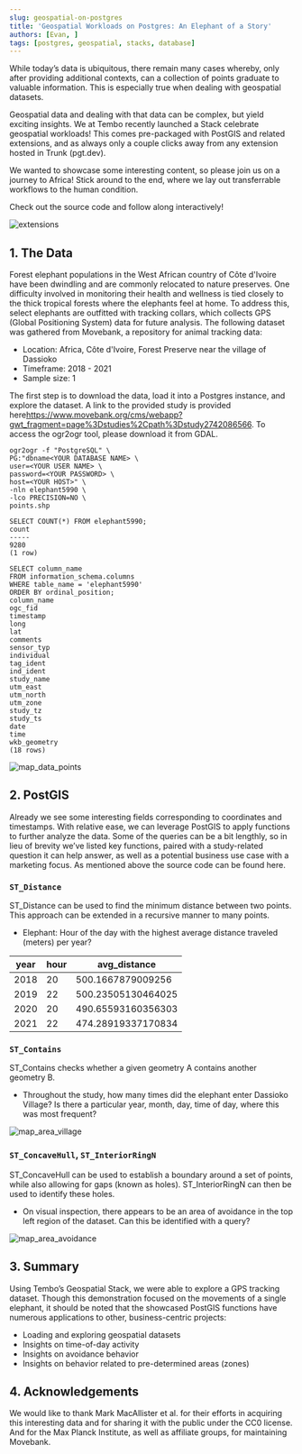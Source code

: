 ```yaml
---
slug: geospatial-on-postgres
title: 'Geospatial Workloads on Postgres: An Elephant of a Story'
authors: [Evan, ]
tags: [postgres, geospatial, stacks, database]
---
```


While today’s data is ubiquitous, there remain many cases whereby, only after providing additional contexts, can a collection of points graduate to valuable information. This is especially true when dealing with geospatial datasets.

Geospatial data and dealing with that data can be complex, but yield exciting insights. We at Tembo recently launched a Stack celebrate geospatial workloads! This comes pre-packaged with PostGIS and related extensions, and as always only a couple clicks away from any extension hosted in Trunk (pgt.dev).

We wanted to showcase some interesting content, so please join us on a journey to Africa! Stick around to the end, where we lay out transferrable workflows to the human condition.

Check out the source code<SOURCE CODE PATH> and follow along interactively!

![extensions](./extensions.png 'extensions')

## 1. The Data

Forest elephant populations in the West African country of Côte d'Ivoire have been dwindling and are commonly relocated to nature preserves. One difficulty involved in monitoring their health and wellness is tied closely to the thick tropical forests where the elephants feel at home. To address this, select elephants are outfitted with tracking collars, which collects GPS (Global Positioning System) data for future analysis. The following dataset was gathered from Movebank, a repository for animal tracking data:

- Location: Africa, Côte d'Ivoire, Forest Preserve near the village of Dassioko
- Timeframe: 2018 - 2021
- Sample size: 1

The first step is to download the data, load it into a Postgres instance, and explore the dataset. A link to the provided study is provided here<https://www.movebank.org/cms/webapp?gwt_fragment=page%3Dstudies%2Cpath%3Dstudy2742086566>. To access the ogr2ogr tool, please download it from GDAL.

```
ogr2ogr -f "PostgreSQL" \
PG:"dbname<YOUR DATABASE NAME> \
user=<YOUR USER NAME> \
password=<YOUR PASSWORD> \
host=<YOUR HOST>" \
-nln elephant5990 \
-lco PRECISION=NO \
points.shp 
```

```
SELECT COUNT(*) FROM elephant5990;
count
-----
9280
(1 row)
```

```
SELECT column_name
FROM information_schema.columns
WHERE table_name = 'elephant5990'
ORDER BY ordinal_position;
column_name
ogc_fid
timestamp
long
lat
comments
sensor_typ
individual
tag_ident
ind_ident
study_name
utm_east
utm_north
utm_zone
study_tz
study_ts
date
time
wkb_geometry
(18 rows)
```
![map_data_points](./map_data_points.png 'map_data_points')

## 2. PostGIS

Already we see some interesting fields corresponding to coordinates and timestamps. With relative ease, we can leverage PostGIS to apply functions to further analyze the data. Some of the queries can be a bit lengthly, so in lieu of brevity we’ve listed key functions, paired with a study-related question it can help answer, as well as a potential business use case with a marketing focus. As mentioned above the source code can be found here<PATH TO SOURCE CODE REPO>.

### `ST_Distance`

ST_Distance can be used to find the minimum distance between two points. This approach can be extended in a recursive manner to many points.

- Elephant: Hour of the day with the highest average distance traveled (meters) per year?

| year | hour |       avg_distance        |
|------|------|---------------------------|
| 2018 |  20  | 500.1667879009256         |
| 2019 |  22  | 500.23505130464025        |
| 2020 |  20  | 490.65593160356303        |
| 2021 |  22  | 474.28919337170834        |

### `ST_Contains`

ST_Contains checks whether a given geometry A contains another geometry B.

- Throughout the study, how many times did the elephant enter Dassioko Village? Is there a particular year, month, day, time of day, where this was most frequent?

![map_area_village](./map_area_village.png 'map_area_village')

### `ST_ConcaveHull`, `ST_InteriorRingN`

ST_ConcaveHull can be used to establish a boundary around a set of points, while also allowing for gaps (known as holes). ST_InteriorRingN can then be used to identify these holes.

- On visual inspection, there appears to be an area of avoidance in the top left region of the dataset. Can this be identified with a query?

![map_area_avoidance](./map_area_avoidance.png 'map_area_avoidance')


## 3. Summary
Using Tembo’s Geospatial Stack, we were able to explore a GPS tracking dataset. Though this demonstration focused on the movements of a single elephant, it should be noted that the showcased PostGIS functions have numerous applications to other, business-centric projects:
- Loading and exploring geospatial datasets
- Insights on time-of-day activity
- Insights on avoidance behavior
- Insights on behavior related to pre-determined areas (zones)


## 4. Acknowledgements
We would like to thank Mark MacAllister et al. for their efforts in acquiring this interesting data and for sharing it with the public under the CC0 license. And for the Max Planck Institute, as well as affiliate groups, for maintaining Movebank.

